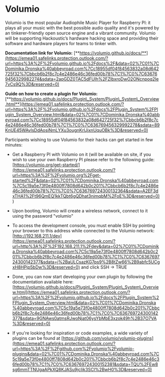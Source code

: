 # Volumio

Volumio is the most popular Audiophile Music Player for Raspberry PI: it plays all your music with the best possible audio quality and it's powered by an tinkerer-friendly open source engine and a vibrant community. Volumio will be supporting Hackoustic’s hardware hacking space and providing their software and hardware players for teams to tinker with.

**Documentation link for Volumio:** [**https://volumio.github.io/docs/**](https://emea01.safelinks.protection.outlook.com/?url=https%3A%2F%2Fvolumio.github.io%2Fdocs%2F&data=02%7C01%7CDominika.Dronska%40abbeyroad.com%7Cc18955df04f84563832a08d642725f32%7Cbbcb6b2f8c7c4e2486e46c36fed00b78%7C1%7C0%7C636769456329982274&sdata=2apGDZ0TAC5dFUlh%2FZIbxroDwO2ONcnpoq2Ie7vCs9Q%3D&reserved=0)

**Guide on how to create a plugin for Volumio:** [**https://volumio.github.io/docs/Plugin\_System/Plugin\_System\_Overview.html**](https://emea01.safelinks.protection.outlook.com/?url=https%3A%2F%2Fvolumio.github.io%2Fdocs%2FPlugin_System%2FPlugin_System_Overview.html&data=02%7C01%7CDominika.Dronska%40abbeyroad.com%7Cc18955df04f84563832a08d642725f32%7Cbbcb6b2f8c7c4e2486e46c36fed00b78%7C1%7C0%7C636769456329992278&sdata=89KnUE45WAvlsDdAosiNmLYXu3ougnKrlJjxnUquOBk%3D&reserved=0)

Participants wishing to use Volumio for their hacks can get started in few minutes:

- Get a Raspberry PI with Volumio on it \(will be available on site, if you wish to use your own Raspberry PI please refer to the following guide: [https://volumio.org/get-started/](https://emea01.safelinks.protection.outlook.com/?url=https%3A%2F%2Fvolumio.org%2Fget-started%2F&data=02%7C01%7CDominika.Dronska%40abbeyroad.com%7C5c19a5e73f0e4800ff7808d642b0c201%7Cbbcb6b2f8c7c4e2486e46c36fed00b78%7C1%7C0%7C636769724300132364&sdata=A2EF3dxTHA1%2Ft96QmEQ1kkTQbt6gQDhat3nimqbM%2FoE%3D&reserved=0) \)

- Upon booting, Volumio will create a wireless network, connect to it using the password "volumio"

- To access the development console, you must enable SSH by pointing your browser to this address while connected to the Volumio network: [http://192.168.211.1/dev](https://emea01.safelinks.protection.outlook.com/?url=http%3A%2F%2F192.168.211.1%2Fdev&data=02%7C01%7CDominika.Dronska%40abbeyroad.com%7C5c19a5e73f0e4800ff7808d642b0c201%7Cbbcb6b2f8c7c4e2486e46c36fed00b78%7C1%7C0%7C636769724300142377&sdata=j%2BaULCsazKG7ps9%2B8tZw66%2B9abfc5UCgxH8HPjp5bDw%3D&reserved=0) and click SSH -&gt; TRUE

- Done, you can now start developing your own plugin by following the documentation available here: [https://volumio.github.io/docs/Plugin\_System/Plugin\_System\_Overview.html](https://emea01.safelinks.protection.outlook.com/?url=https%3A%2F%2Fvolumio.github.io%2Fdocs%2FPlugin_System%2FPlugin_System_Overview.html&data=02%7C01%7CDominika.Dronska%40abbeyroad.com%7C5c19a5e73f0e4800ff7808d642b0c201%7Cbbcb6b2f8c7c4e2486e46c36fed00b78%7C1%7C0%7C636769724300142377&sdata=9GNAws0atmsRJwoNjat06ysYbMbE3xzok49h%2B37O7VA%3D&reserved=0)

- If you're looking for inspiration or code examples, a wide variety of plugins can be found at [https://github.com/volumio/volumio-plugins](https://emea01.safelinks.protection.outlook.com/?url=https%3A%2F%2Fgithub.com%2Fvolumio%2Fvolumio-plugins&data=02%7C01%7CDominika.Dronska%40abbeyroad.com%7C5c19a5e73f0e4800ff7808d642b0c201%7Cbbcb6b2f8c7c4e2486e46c36fed00b78%7C1%7C0%7C636769724300152381&sdata=TQU%2FEw8sg6mmTTNUgaAPkXQ8KJASu9jcIik3SCl%2BwH0%3D&reserved=0)



  


